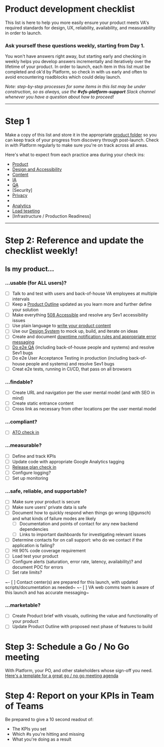 # Product development checklist

This list is here to help you more easily ensure your product meets VA's required standards for design, UX, reliability, availability, and measurability in order to launch.

### Ask yourself these questions weekly, starting from Day 1.

You won't have answers right away, but starting early and checking in weekly helps you develop answers incrementally and iteratively over the lifetime of your product. In order to launch, each item in this list must be completed and ok'd by Platform, so check in with us early and often to avoid encountering roadblocks which could delay launch.

_Note: step-by-step processes for some items in this list may be under construction, so as always, use the **#vfs-platform-support** Slack channel whenever you have a question about how to proceed!_

---

# Step 1

Make a copy of this list and store it in the appropriate [product folder](https://github.com/department-of-veterans-affairs/va.gov-team/tree/master/products) so you can keep track of your progress from discovery through post-launch. Check in with Platform regularly to make sure you're on track across all areas.

Here's what to expect from each practice area during your check ins:
  - [Product]()
  - [Design and Accessibility]()
  - [Content]()
  - [IA](https://github.com/department-of-veterans-affairs/va.gov-team/blob/master/platform/information-architecture/working-with-ia.md)
  - [QA]()
  - [Security]
  - [Privacy]()
  - []()
  - [Analytics]()
  - [Load teseting]()
  - [Infrastructure / Production Readiness]

---

# Step 2: Reference and update the checklist weekly!

## Is my product...

### ...usable (for ALL users)?

- [ ] Talk to and test with users and back-of-house VA employees at multiple intervals
- [ ] Keep a [Product Outline](https://github.com/department-of-veterans-affairs/va.gov-team/blob/34add7c7b3d558158ccf3f599e79c2380076481c/platform/product-management/product-outline-template.md) updated as you learn more and further define your solution
- [ ] Make everything [508 Accessible](https://github.com/department-of-veterans-affairs/va.gov-team/blob/master/platform/accessibility/508-request-prelaunch-review.md) and resolve any Sev1 accessibility issues
- [ ] Use plain language to [write your product content](https://design.va.gov/content-style-guide/)
- [ ] Use our [Design System](https://design.va.gov/) to mock up, build, and iterate on ideas
- [ ] Create and document [downtime notification rules and appropriate error messaging](https://design.va.gov/patterns/messaging-error-messages)
- [ ] [Do e2e QA](https://github.com/department-of-veterans-affairs/va.gov-team/blob/master/platform/quality-assurance/README.md) (including back-of-house people and systems) and resolve Sev1 bugs
- [ ] Do e2e User Acceptance Testing in production (including back-of-house people and systems) and resolve Sev1 bugs
- [ ] Creat e2e tests, running in CI/CD, that pass on all browsers

### ...findable?

- [ ] Create URL and navigation per the user mental model (and with SEO in mind)
- [ ] Create static entrance content
- [ ] Cross link as necessary from other locations per the user mental model

### ...compliant?

- [ ] [ATO check in](https://github.com/department-of-veterans-affairs/va.gov-vfs-teams/blob/master/Request-Reviews/request-ato-reviews.md)

### ...measurable?

- [ ] Define and track KPIs
- [ ] Update code with appropriate Google Analytics tagging
- [ ] [Release plan check in](https://github.com/department-of-veterans-affairs/va.gov-team/blob/97759a81a47c73da8bf03e35f3a13bb3c689d18b/platform/product-management/release-plan-template.md)
- [ ] Configure logging?
- [ ] Set up monitoring

### ...safe, reliable, and supportable?

- [ ] Make sure your product is secure
- [ ] Make sure users' private data is safe
- [ ] Document how to quickly respond when things go wrong (@gunsch) and what kinds of failure modes are likely
    - [ ]   Documentation and points of contact for any new backend dependencies
    - [ ]   Links to important dashboards for investigating relevant issues
- [ ] Determine contacts for on call support: who do we contact if the application is failing?
- [ ] Hit 90% code coverage requirement
- [ ] Load test your product
- [ ] Configure alerts (saturation, error rate, latency, availability)? and document POC for errors
- [ ] Set rate limits?

~- [ ] Contact center(s) are prepared for this launch, with updated scripts/documentation as needed~
~- [ ] VA web comms team is aware of this launch and has accurate messaging~

### ...marketable?
- [ ] Create Product brief with visuals, outlining the value and functionality of your product
- [ ] Update Product Outline with proposed next phase of features to build

# Step 3: Schedule a Go / No Go meeting

With Platform, your PO, and other stakeholders whose sign-off you need. [Here's a template for a great go / no go meeting agenda](https://github.com/department-of-veterans-affairs/va.gov-team/blob/master/platform/product-management/go-no-go-meeting-template.md)

# Step 4: Report on your KPIs in Team of Teams

Be prepared to give a 10 second readout of:
- The KPIs you set
- Which #s you're hitting and missing
- What you're doing as a result
